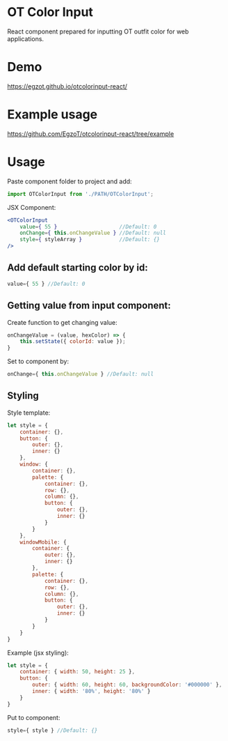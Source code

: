 # OT Color Input

React component prepared for inputting OT outfit color for web applications.

# Demo

https://egzot.github.io/otcolorinput-react/

# Example usage

https://github.com/EgzoT/otcolorinput-react/tree/example

# Usage

Paste component folder to project and add:

```js
import OTColorInput from './PATH/OTColorInput';
```

JSX Component:

```jsx
<OTColorInput
    value={ 55 }                    //Default: 0
    onChange={ this.onChangeValue } //Default: null
    style={ styleArray }            //Default: {}
/>
```

## Add default starting color by id:

```jsx
value={ 55 } //Default: 0
```

## Getting value from input component:

Create function to get changing value:

```jsx
onChangeValue = (value, hexColor) => {
    this.setState({ colorId: value });
}
```

Set to component by:

```jsx
onChange={ this.onChangeValue } //Default: null
```

## Styling

Style template:

```jsx
let style = {
    container: {},
    button: {
        outer: {},
        inner: {}
    },
    window: {
        container: {},
        palette: {
            container: {},
            row: {},
            column: {},
            button: {
                outer: {},
                inner: {}
            }
        }
    },
    windowMobile: {
        container: {
            outer: {},
            inner: {}
        },
        palette: {
            container: {},
            row: {},
            column: {},
            button: {
                outer: {},
                inner: {}
            }
        }
    }
}
```

Example (jsx styling):

```jsx
let style = {
    container: { width: 50, height: 25 },
    button: {
        outer: { width: 60, height: 60, backgroundColor: '#000000' },
        inner: { width: '80%', height: '80%' }
    }
}
```

Put to component:

```jsx
style={ style } //Default: {}
```
